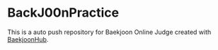 # BackJ00nPractice
This is a auto push repository for Baekjoon Online Judge created with [BaekjoonHub](https://github.com/BaekjoonHub/BaekjoonHub).
